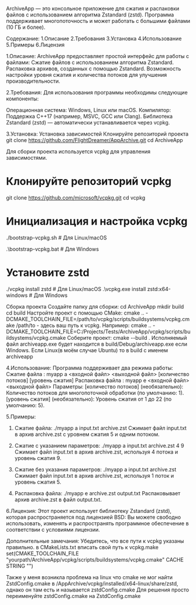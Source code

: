 ArchiveApp — это консольное приложение для сжатия и распаковки файлов с использованием алгоритма Zstandard (zstd). Программа поддерживает многопоточность и может работать с большими файлами (10 ГБ и более).

Содержание:
1.Описание
2.Требования
3.Установка
4.Использование
5.Примеры
6.Лицензия

1.Описание:
ArchiveApp предоставляет простой интерфейс для работы с файлами:
Сжатие файлов с использованием алгоритма Zstandard.
Распаковка архивов, созданных с помощью Zstandard.
Возможность настройки уровня сжатия и количества потоков для улучшения производительности.

2.Требования:
Для использования программы необходимы следующие компоненты:

Операционная система: Windows, Linux или macOS.
Компилятор: Поддержка C++17 (например, MSVC, GCC или Clang).
Библиотека Zstandard (zstd) — автоматически устанавливается через vcpkg.

3.Установка:
 Установка зависимостей
Клонируйте репозиторий проекта
git clone https://github.com/FlightDreamer/AppArchive.git
cd ArchiveApp

Для сборки проекта используется vcpkg для управления зависимостями.
# Клонируйте репозиторий vcpkg
git clone https://github.com/microsoft/vcpkg.git
cd vcpkg

# Инициализация и настройка vcpkg
./bootstrap-vcpkg.sh  # Для Linux/macOS

.\bootstrap-vcpkg.bat # Для Windows

# Установите zstd
./vcpkg install zstd  # Для Linux/macOS
.\vcpkg.exe install zstd:x64-windows # Для Windows

 Сборка проекта
Создайте папку для сборки:
cd ArchiveApp
mkdir build
cd build
Настройте проект с помощью CMake:
cmake .. -DCMAKE_TOOLCHAIN_FILE=/path/to/vcpkg/scripts/buildsystems/vcpkg.cmake
/path/to - здесь ваш путь к vcpkg. Например: cmake .. -DCMAKE_TOOLCHAIN_FILE=C:/Projects/Tests/ArchiveApp/vcpkg/scripts/buildsystems/vcpkg.cmake
Соберите проект:
cmake --build .
Исполняемый файл archiveapp.exe будет находится в build/Debug/archiveapp.exe если Windows.
Если Linux(в моём случае Ubuntu) то в build с именем archiveapp

4.Использование:
Программа поддерживает два режима работы:
Сжатие файла : myapp a <входной файл> <выходной файл> [количество потоков] [уровень сжатия]
Распаковка файла : myapp e <входной файл> <выходной файл>
Параметры:
[количество потоков] (необязательно): Количество потоков для многопоточной обработки (по умолчанию: 1).
[уровень сжатия] (необязательно): Уровень сжатия от 1 до 22 (по умолчанию: 5).

5.Примеры:
1. Сжатие файла:
./myapp a input.txt archive.zst
Сжимает файл input.txt в архив archive.zst с уровнем сжатия 5 и одним потоком.

2. Сжатие с указанием параметров:
./myapp a input.txt archive.zst 4 9
Сжимает файл input.txt в архив archive.zst, используя 4 потока и уровень сжатия 9.

3. Сжатие без указания параметров:
./myapp a input.txt archive.zst
Сжимает файл input.txt в архив archive.zst, используя 1 поток и уровень сжатия 5.

4. Распаковка файла:
./myapp e archive.zst output.txt
Распаковывает архив archive.zst в файл output.txt.

6.Лицензия:
Этот проект использует библиотеку Zstandard (zstd), которая распространяется под лицензией BSD:
Вы можете свободно использовать, изменять и распространять программное обеспечение в соответствии с условиями лицензии.

Дополнительные замечания:
Убедитесь, что все пути к vcpkg указаны правильно.
в CMakeLists.txt вписать свой путь к vcpkg.make
set(CMAKE_TOOLCHAIN_FILE "yourpath/ArchiveApp/vcpkg/scripts/buildsystems/vcpkg.cmake" CACHE STRING "")

Также у меня возникла проблема на linux что cmake не мог найти ZstdConfig.cmake в /AppArchive/vcpkg/installed/x64-linux/share/zstd, однако он там есть и называется zstdConfig.cmake
Для решения просто переименуйте zstdConfig.cmake на ZstdConfig.cmake
